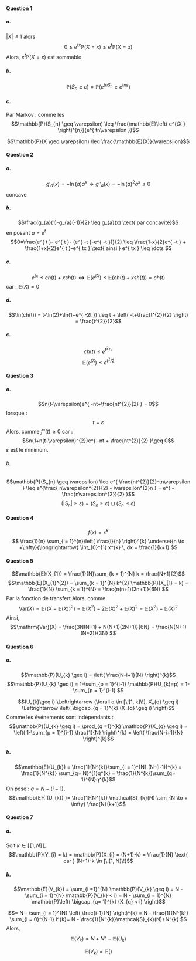 #### Question 1
##### a.
$\left| X\right| \leq 1$ alors
$$0 \leq e^{ tx }\mathbb{P}(X = x) \leq e^{ t }\mathbb{P}(X=x) $$
Alors, $e^{ t }\mathbb{P}(X = x)$ est sommable

##### b.
$$\mathbb{P}(S_{n} \geq \varepsilon) = \mathbb{P}(e^{ tnS_{n} } \geq e^{ tn\varepsilon })$$

#### c.
Par Markov : comme les 
$$\mathbb{P}(S_{n} \geq \varepsilon) \leq \frac{\mathbb{E}\left( e^{tX } \right)^{n}}{e^{ tn\varepsilon }}$$


$$\mathbb{P}(X \geq \varepsilon) \leq \frac{\mathbb{E}(X)}{\varepsilon}$$
#### Question 2
##### a.
$$g'_{a}(x) = -\ln(a) a^{x} \Rightarrow g''_{a}(x) = -\ln(a)^{2}a^{x} \leq 0$$
concave

##### b.
$$\frac{g_{a}(1)-g_{a}(-1)}{2} \leq g_{a}(x) \text{ par concavité}$$
en posant $a = e^{ t }$
$$0=\frac{e^{ t }- e^{ t }- (e^{ -t }-e^{ -t })}{2} \leq \frac{1-x}{2}e^{ -t } + \frac{1+x}{2}e^{ t }-e^{ tx } \text{ ainsi } e^{ tx } \leq \dots $$

##### c.
$$e^{ tx } \leq ch(t) + xsh(t) \Leftrightarrow \mathbb{E}(e^{ tX }) \leq \mathbb{E}(ch(t) + xsh(t)) = ch(t) $$
car : $\mathbb{E}(X) = 0$ 

##### d.
$$\ln(ch(t)) = t-\ln(2)+\ln(1+e^{ -2t }) \leq t + \left( -t+\frac{t^{2}}{2} \right) = \frac{t^{2}}{2}$$
##### e.
$$ch(t) \leq e^{ t^{2}/2 }$$
$$\mathbb{E}(e^{ tX }) \leq e^{ t^{2}/2 } $$

#### Question 3
##### a.
$$n(t-\varepsilon)e^{ -nt+\frac{nt^{2}}{2} } = 0$$
lorsque : 
$$t = \varepsilon$$
Alors, comme $f''(t) \geq 0$ car : 
$$n(1+n(t-\varepsilon)^{2})e^{ -nt + \frac{nt^{2}}{2} }\geq 0$$
$\varepsilon$ est le minimum.

###### b.
$$\mathbb{P}(S_{n} \geq \varepsilon) \leq e^{ \frac{nt^{2}}{2}-tn\varepsilon } \leq e^{\frac{ n\varepsilon^{2}}{2} - \varepsilon^{2}n } = e^{ -\frac{n\varepsilon^{2}}{2} }$$
$$(\left| S_{n}\right| \geq \varepsilon) = (S_{n} \geq \varepsilon) \sqcup (S_{n} \leq \varepsilon)$$

#### Question 4
$$f(x) = x^{k}$$
$$ \frac{1}{n} \sum_{i= 1}^{n}\left( \frac{i}{n} \right)^{k} \underset{n \to +\infty}{\longrightarrow} \int_{0}^{1} x^{k} \, dx = \frac{1}{k+1}  $$


#### Question 5
$$\mathbb{E}(X_{1}) = \frac{1}{N}\sum_{k = 1}^{N} k = \frac{N+1}{2}$$
$$\mathbb{E}(X_{1}^{2}) = \sum_{k = 1}^{N} k^{2} \mathbb{P}(X_{1} = k) = \frac{1}{N} \sum_{k = 1}^{N} =  \frac{n(n+1)(2n+1)}{6N} $$
Par la fonction de transfert
Alors, comme 
$$\mathrm{Var}(X) = \mathbb{E}((X-\mathbb{E}(X))^{2}) = \mathbb{E}(X^{2})-2\mathbb{E}(X)^{2}+\mathbb{E}(X)^{2} = \mathbb{E}(X^{2}) - \mathbb{E}(X)^{2}$$
Ainsi, 
$$\mathrm{Var}(X) = \frac{3N(N+1) + N(N+1)(2N+1)}{6N} = \frac{N(N+1)(N+2)}{3N} $$

#### Question 6
##### a.
$$\mathbb{P}(U_{k} \geq i) = \left( \frac{N-i+1}{N} \right)^{k}$$
$$\mathbb{P}(U_{k} \geq i) = 1-\sum_{p = 1}^{i-1} \mathbb{P}(U_{k}=p) = 1-\sum_{p = 1}^{i-1}  $$

$$(U_{k}\geq i) \Leftrightarrow (\forall q \in [\![1, k]\!], X_{q} \geq i) \Leftrightarrow \left( \bigcap_{q = 1}^{k} (X_{q} \geq i) \right)$$
Comme les événements sont indépendants : 
$$\mathbb{P}(U_{k} \geq i) = \prod_{q =1}^{k} \mathbb{P}(X_{q} \geq i) = \left( 1-\sum_{p = 1}^{i-1} \frac{1}{N} \right)^{k} = \left( \frac{N-i+1}{N} \right)^{k}$$

##### b.
$$\mathbb{E}(U_{k}) = \frac{1}{N^{k}}\sum_{i = 1}^{N} (N-(i-1))^{k} = \frac{1}{N^{k}} \sum_{q= N}^{1}q^{k} = \frac{1}{N^{k}}\sum_{q= 1}^{N}q^{k}$$
On pose : $q = N-(i-1)$, 
$$\mathbb{E}{ (U_{k}) }= \frac{1}{N^{k}} \mathcal{S}_{k}(N) \sim_{N \to + \infty} \frac{N}{k+1}$$

#### Question 7
##### a.
Soit $k \in [\![1, N]\!]$, 
$$\mathbb{P}(Y_{i} = k) = \mathbb{P}(X_{i} = (N+1)-k) = \frac{1}{N} \text{ car } (N+1)-k \in [\![1, N]\!]$$

##### b.
$$\mathbb{E}(V_{k}) = \sum_{i =1}^{N} \mathbb{P}(V_{k} \geq i) = N - \sum_{i = 1}^{N} \mathbb{P}(V_{k} < i) = N - \sum_{i = 1}^{N} \mathbb{P}\left( \bigcap_{q=  1}^{k} (X_{q} < i) \right)$$

$$= N - \sum_{i = 1}^{N} \left(  \frac{i-1}{N} \right)^{k} = N - \frac{1}{N^{k}} \sum_{i = 0}^{N-1} i^{k}= N - \frac{1}{N^{k}}\mathcal{S}_{k}(N)+N^{k} $$
Alors,
$$\mathbb{E}(V_{k}) = N+N^{k} - \mathbb{E}(U_{k})$$

$$\mathbb{E}(V_{k}) = \mathbb{E}()$$